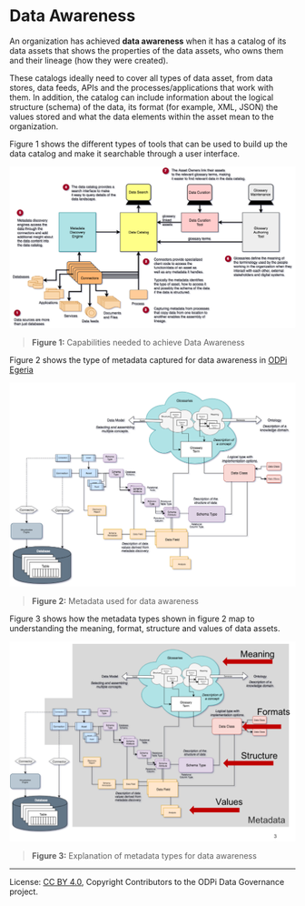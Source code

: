 <!-- SPDX-License-Identifier: CC-BY-4.0 -->
<!-- Copyright Contributors to the ODPi Data Governance project. -->

# Data Awareness

An organization has achieved **data awareness** when it has a catalog of its data assets that shows the properties
of the data assets, who owns them and their lineage (how they were created).

These catalogs ideally need to cover all types of data asset, from data stores, data feeds, APIs and the
processes/applications that work with them.  In addition, the catalog can include information about the logical structure
(schema) of the data, its format (for example, XML, JSON) the values stored and what the data elements within the asset mean to the organization.

Figure 1 shows the different types of tools that can be used to build up the data catalog and make it searchable through
a user interface.

![Figure 1](governance-maturity-model-Data-Awareness.png)
> **Figure 1:** Capabilities needed to achieve Data Awareness

Figure 2 shows the type of metadata captured for data awareness in [ODPi Egeria](https://egeria.odpi.org/)

![Figure 2](semantic-to-implementation.png)
> **Figure 2:** Metadata used for data awareness

Figure 3 shows how the metadata types shown in figure 2 map to understanding the meaning, format,
structure and values of data assets.

![Figure 3](semantic-to-implementation-marked-up.png)
> **Figure 3:** Explanation of metadata types for data awareness

----
License: [CC BY 4.0](https://creativecommons.org/licenses/by/4.0/),
Copyright Contributors to the ODPi Data Governance project.
